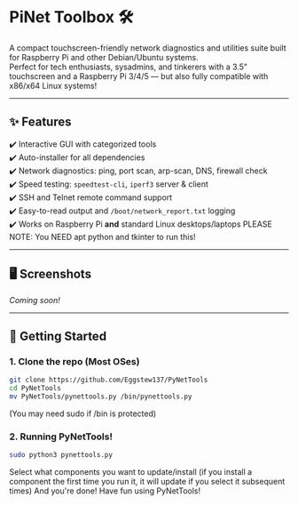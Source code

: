 # PiNet Toolbox 🛠️

A compact touchscreen-friendly network diagnostics and utilities suite built for Raspberry Pi and other Debian/Ubuntu systems.  
Perfect for tech enthusiasts, sysadmins, and tinkerers with a 3.5" touchscreen and a Raspberry Pi 3/4/5 — but also fully compatible with x86/x64 Linux systems!

---

## ✨ Features

✔️ Interactive GUI with categorized tools  
✔️ Auto-installer for all dependencies  
✔️ Network diagnostics: ping, port scan, arp-scan, DNS, firewall check  
✔️ Speed testing: `speedtest-cli`, `iperf3` server & client  
✔️ SSH and Telnet remote command support  
✔️ Easy-to-read output and `/boot/network_report.txt` logging  
✔️ Works on Raspberry Pi **and** standard Linux desktops/laptops
PLEASE NOTE: You NEED apt python and tkinter to run this!

---

## 🖥️ Screenshots

*Coming soon!*

---

## 🚀 Getting Started

### 1. Clone the repo (Most OSes)
```bash
git clone https://github.com/Eggstew137/PyNetTools
cd PyNetTools
mv PyNetTools/pynettools.py /bin/pynettools.py
```
(You may need sudo if /bin is protected)
### 2. Running PyNetTools!
```bash
sudo python3 pynettools.py
```
Select what components you want to update/install (if you install a component the first time you run it, it will update if you select it subsequent times)
And you're done!  Have fun using PyNetTools!




